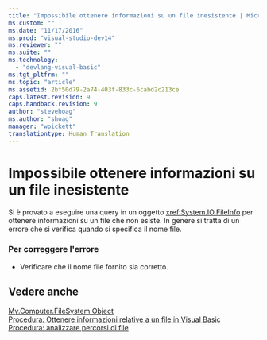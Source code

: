 ```yaml
---
title: "Impossibile ottenere informazioni su un file inesistente | Microsoft Docs"
ms.custom: ""
ms.date: "11/17/2016"
ms.prod: "visual-studio-dev14"
ms.reviewer: ""
ms.suite: ""
ms.technology: 
  - "devlang-visual-basic"
ms.tgt_pltfrm: ""
ms.topic: "article"
ms.assetid: 2bf50d79-2a74-403f-833c-6cabd2c213ce
caps.latest.revision: 9
caps.handback.revision: 9
author: "stevehoag"
ms.author: "shoag"
manager: "wpickett"
translationtype: Human Translation
---
```

# Impossibile ottenere informazioni su un file inesistente
Si è provato a eseguire una query in un oggetto <xref:System.IO.FileInfo> per ottenere informazioni su un file che non esiste. In genere si tratta di un errore che si verifica quando si specifica il nome file.  
  
### Per correggere l'errore  
  
-   Verificare che il nome file fornito sia corretto.  
  
## Vedere anche  
 [My.Computer.FileSystem Object](../../visual-basic/language-reference/objects/my-computer-filesystem-object.md)   
 [Procedura: Ottenere informazioni relative a un file in Visual Basic](http://msdn.microsoft.com/it-it/ca0720ec-f40e-4c11-9748-0ce1685c78f0)   
 [Procedura: analizzare percorsi di file](../../visual-basic/developing-apps/programming/drives-directories-files/how-to-parse-file-paths.md)